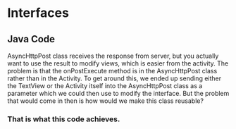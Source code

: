 # Interfaces

## Java Code


AsyncHttpPost class receives the response from
server, but you actually want to use the result to modify views, which is easier from the activity. The
problem is that the onPostExecute method is in the AsyncHttpPost class rather than in the Activity. To
get around this, we ended up sending either the TextView or the Activity itself into the AsyncHttpPost
class as a parameter which we could then use to modify the interface. But the problem that would
come in then is how would we make this class reusable?

### That is what this code achieves.

